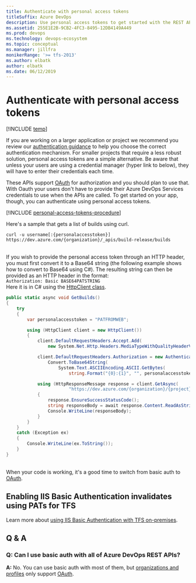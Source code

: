 ```yaml
---
title: Authenticate with personal access tokens 
titleSuffix: Azure DevOps
description: Use personal access tokens to get started with the REST APIs for Azure DevOps Services.
ms.assetid: 255E1E2B-9CB2-4FC3-8495-12DB4149A449
ms.prod: devops
ms.technology: devops-ecosystem
ms.topic: conceptual
ms.manager: jillfra
monikerRange: '>= tfs-2013'
ms.author: elbatk
author: elbatk
ms.date: 06/12/2019
---
```


# Authenticate with personal access tokens

[!INCLUDE [temp](../../../_shared/version-ts-tfs-2015-2016.md)]

If you are working on a larger application or project we recommend you review our [authentication guidance](authentication-guidance.md) to help you choose the correct authentication mechanism. For smaller projects that require a less robust solution, personal access tokens are a simple alternative. Be aware that unless your users are using a credential manager (hyper link to below), they will have to enter their credentials each time.

These APIs support [OAuth](oauth.md) for authorization and you should plan to use that. With Oauth your users 
don't have to provide their Azure DevOps Services credentials to use when the APIs are called.
To get started on your app, though, you can authenticate using personal access tokens.

[!INCLUDE [personal-access-tokens-procedure](../../../repos/git/_shared/personal-access-tokens.md)]

Here's a sample that gets a list of builds using curl.
<br/>
```
curl -u username[:{personalaccesstoken}] https://dev.azure.com/{organization}/_apis/build-release/builds
```
<br/>
If you wish to provide the personal access token through an HTTP header, you must first convert it to a Base64 string (the following example shows how to convert to Base64 using C#).  The resulting string can then be provided as an HTTP header in the format:
<br/>
<code>Authorization: Basic BASE64PATSTRING</code> 
<br/>
Here it is in C# using the <a href="/previous-versions/visualstudio/hh193681(v=vs.118)" data-raw-source="[HttpClient class](/previous-versions/visualstudio/hh193681(v=vs.118))">HttpClient class</a>.
<br/>

```cs
public static async void GetBuilds()
{
    try
    {
        var personalaccesstoken = "PATFROMWEB";

        using (HttpClient client = new HttpClient())
        {
            client.DefaultRequestHeaders.Accept.Add(
                new System.Net.Http.Headers.MediaTypeWithQualityHeaderValue("application/json"));

            client.DefaultRequestHeaders.Authorization = new AuthenticationHeaderValue("Basic",
                Convert.ToBase64String(
                    System.Text.ASCIIEncoding.ASCII.GetBytes(
                        string.Format("{0}:{1}", "", personalaccesstoken))));

            using (HttpResponseMessage response = client.GetAsync(
                        "https://dev.azure.com/{organization}/{project}/_apis/build/builds?api-version=5.0").Result)
            {
                response.EnsureSuccessStatusCode();
                string responseBody = await response.Content.ReadAsStringAsync();
                Console.WriteLine(responseBody);
            }
        }
    }
    catch (Exception ex)
    {
        Console.WriteLine(ex.ToString());
    }
}
```
<br/>
When your code is working, it&#39;s a good time to switch from basic auth to <a href="oauth.md" data-raw-source="[OAuth](oauth.md)">OAuth</a>.


## Enabling IIS Basic Authentication invalidates using PATs for TFS

Learn more about [using IIS Basic Authentication with TFS on-premises](iis-basic-auth.md).


## Q & A

### Q: Can I use basic auth with all of Azure DevOps REST APIs?

**A:** No. You can use basic auth with most of them, but [organizations and profiles](/rest/api/azure/devops) only support [OAuth](oauth.md).

